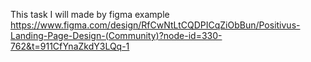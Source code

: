 This task I will made by figma example https://www.figma.com/design/RfCwNtLtCQDPICqZiObBun/Positivus-Landing-Page-Design-(Community)?node-id=330-762&t=911CfYnaZkdY3LQq-1
